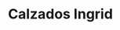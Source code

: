 ---
title: "Calzados Ingrid"
url: /ciudad-autonoma-de-buenos-aires/calzados-ingrid/
shop: zapatos
---
